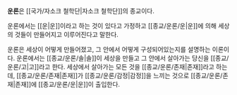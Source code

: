 **운론**은 [[국가/자소크 철학단|자소크 철학단]]의 종교이다.

운론에서는 [[운|운]]이라고 하는 것이 있다고 가정하고 [[종교/운론/운|운]]에 의해 세상의 것들이 만들어지고 이루어진다고 말한다.

운론은 세상이 어떻게 만들어졌고, 그 안에서 어떻게 구성되어있는지를 설명하는 이론이다. 운론에서는 [[종교/운론/솔|솔]]이 세상을 만들고 그 안에서 살아가는 당신을 [[종교/운론/고|고]]라고 한다. 세상에서 살아가는 모든 것을 [[종교/운론/존재|존재]]라고 하는데, [[종교/운론/존재|존재]]가 [[종교/운론/감정|감정]]을 느끼는 것으로 [[종교/운론/존재|존재]]에 [[종교/운론/운|운]]이 출입한다.